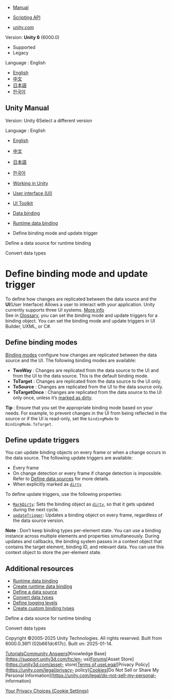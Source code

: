 [](https://docs.unity3d.com)

  * [Manual](../Manual/index.html)
  * [Scripting API](../ScriptReference/index.html)

  * [unity.com](https://unity.com/)

Version: **Unity 6** (6000.0)

  * Supported
  * Legacy

Language : English

  * [English](/Manual/UIE-runtime-binding-mode-update.html)
  * [中文](/cn/current/Manual/UIE-runtime-binding-mode-update.html)
  * [日本語](/ja/current/Manual/UIE-runtime-binding-mode-update.html)
  * [한국어](/kr/current/Manual/UIE-runtime-binding-mode-update.html)

[](https://docs.unity3d.com)

## Unity Manual

Version: Unity 6Select a different version

Language : English

  * [English](/Manual/UIE-runtime-binding-mode-update.html)
  * [中文](/cn/current/Manual/UIE-runtime-binding-mode-update.html)
  * [日本語](/ja/current/Manual/UIE-runtime-binding-mode-update.html)
  * [한국어](/kr/current/Manual/UIE-runtime-binding-mode-update.html)

  * [Working in Unity](working-in-unity.html)
  * [User interface (UI)](UIToolkits.html)
  * [UI Toolkit](UIElements.html)
  * [Data binding](UIE-data-binding.html)
  * [Runtime data binding](UIE-runtime-binding.html)
  * Define binding mode and update trigger

[](UIE-runtime-binding-define-data-source.html)

Define a data source for runtime binding

[](UIE-runtime-binding-data-type-conversion.html)

Convert data types

# Define binding mode and update trigger

To define how changes are replicated between the data source and the
**UI**(User Interface) Allows a user to interact with your application. Unity
currently supports three UI systems. [More info](UI-system-compare.html)  
See in [Glossary](Glossary.html#UI), you can set the binding mode and update
triggers for a binding object. You can set the binding mode and update
triggers in UI Builder, UXML, or C#.

## Define binding modes

[Binding modes](../ScriptReference/UIElements.BindingMode.html) configure how
changes are replicated between the data source and the UI. The following
binding modes are available:

  * **TwoWay** : Changes are replicated from the data source to the UI and from the UI to the data source. This is the default binding mode.
  * **ToTarget** : Changes are replicated from the data source to the UI only.
  * **ToSource** : Changes are replicated from the UI to the data source only.
  * **ToTargetOnce** : Changes are replicated from the data source to the UI only once, unless it’s [marked as dirty](../ScriptReference/UIElements.Binding.MarkDirty.html).

**Tip** : Ensure that you set the appropriate binding mode based on your
needs. For example, to prevent changes in the UI from being reflected in the
source or if the UI is read-only, set the `bindingMode` to
`BindingMode.ToTarget`.

## Define update triggers

You can update binding objects on every frame or when a change occurs in the
data source. The following update triggers are available:

  * Every frame
  * On change detection or every frame if change detection is impossible. Refer to [Define data sources](UIE-runtime-binding-define-data-source.html) for more details.
  * When explicitly marked as [`dirty`](../ScriptReference/UIElements.Binding-isDirty.html)

To define update triggers, use the following properties:

  * [`MarkDirty`](../ScriptReference/UIElements.Binding.MarkDirty.html): Sets the binding object as [`dirty`](../ScriptReference/UIElements.Binding-isDirty.html), so that it gets updated during the next cycle.
  * [`updateTrigger`](../ScriptReference/UIElements.Binding-updateTrigger.html): Updates a binding object on every frame, regardless of the data source version.

**Note** : Don’t keep binding types per-element state. You can use a binding
instance across multiple elements and properties simultaneously. During
updates and callbacks, the binding system passes in a context object that
contains the target element, binding ID, and relevant data. You can use this
context object to store the per-element state.

## Additional resources

  * [Runtime data binding](UIE-runtime-binding.html)
  * [Create runtime data binding](UIE-runtime-binding-types.html)
  * [Define a data source](UIE-runtime-binding-define-data-source.html)
  * [Convert data types](UIE-runtime-binding-data-type-conversion.html)
  * [Define logging levels](UIE-runtime-binding-logging-levels.html)
  * [Create custom binding types](UIE-runtime-binding-custom-types.html)

[](UIE-runtime-binding-define-data-source.html)

Define a data source for runtime binding

[](UIE-runtime-binding-data-type-conversion.html)

Convert data types

Copyright ©2005-2025 Unity Technologies. All rights reserved. Built from
6000.0.36f1 (02b661dc617c). Built on: 2025-01-14.

[Tutorials](https://learn.unity.com/)[Community
Answers](https://answers.unity3d.com)[Knowledge
Base](https://support.unity3d.com/hc/en-
us)[Forums](https://forum.unity3d.com)[Asset Store](https://unity3d.com/asset-
store)[Terms of
use](https://docs.unity3d.com/Manual/TermsOfUse.html)[Legal](https://unity.com/legal)[Privacy
Policy](https://unity.com/legal/privacy-
policy)[Cookies](https://unity.com/legal/cookie-policy)[Do Not Sell or Share
My Personal Information](https://unity.com/legal/do-not-sell-my-personal-
information)

[Your Privacy Choices (Cookie Settings)](javascript:void\(0\);)

